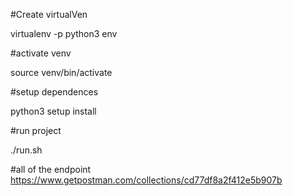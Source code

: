 #Create virtualVen

virtualenv -p python3 env

#activate venv

source venv/bin/activate

#setup dependences

python3 setup install

#run project

./run.sh

#all of the endpoint
https://www.getpostman.com/collections/cd77df8a2f412e5b907b